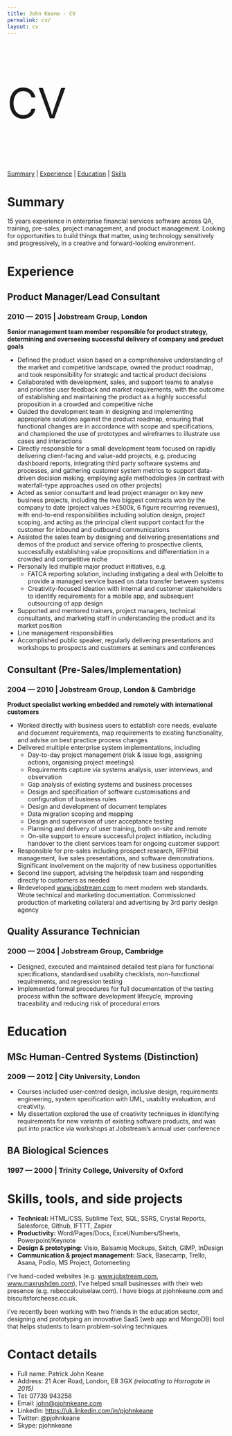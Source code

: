 ```yaml
---
title: John Keane - CV
permalink: cv/
layout: cv
---
```


<p style="font-size:6rem;">CV</p>

<nav class="doc-nav" id="cv-nav">
<a href="#summary">Summary</a> | <a href="#Experience">Experience</a> | <a href="#education">Education</a> | <a href="#skills">Skills</a>
</nav>

# Summary

15 years experience in enterprise financial services software across QA, training, pre-sales, project management, and product management. Looking for opportunities to build things that matter, using technology sensitively and progressively, in a creative and forward-looking environment.

# Experience

## Product Manager/Lead Consultant 

### 2010 &mdash; 2015 | Jobstream Group, London

**Senior management team member responsible for product strategy, determining and overseeing successful delivery of company and product goals**

 * Defined the product vision based on a comprehensive understanding of the market and competitive landscape, owned the product roadmap, and took responsibility for strategic and tactical product decisions
 * Collaborated with development, sales, and support teams to analyse and prioritise user feedback and market requirements, with the outcome of establishing and maintaining the product as a highly successful proposition in a crowded and competitive niche 
 * Guided the development team in designing and implementing appropriate solutions against the product roadmap, ensuring that functional changes are in accordance with scope and specifications, and championed the use of prototypes and wireframes to illustrate use cases and interactions
 * Directly responsible for a small development team focused on rapidly delivering client-facing and value-add projects, e.g. producing dashboard reports, integrating third party software systems and processes, and gathering customer system metrics to support data-driven decision making, employing agile methodologies (in contrast with waterfall-type approaches used on other projects)
 * Acted as senior consultant and lead project manager on key new business projects, including the two biggest contracts won by the company to date (project values >£500k, 6 figure recurring revenues), with end-to-end responsibilities including solution design, project scoping, and acting as the principal client support contact for the customer for inbound and outbound communications
 * Assisted the sales team by designing and delivering presentations and demos of the product and service offering to prospective clients, successfully establishing value propositions and differentiation in a crowded and competitive niche
 * Personally led multiple major product initiatives, e.g.
   * FATCA reporting solution, including instigating a deal with Deloitte to provide a managed service based on data transfer between systems
   * Creativity-focused ideation with internal and customer stakeholders to identify requirements for a mobile app, and subsequent outsourcing of app design
 * Supported and mentored trainers, project managers, technical consultants, and marketing staff in understanding the product and its market position
 * Line management responsibilities
 * Accomplished public speaker, regularly delivering presentations and workshops to prospects and customers at seminars and conferences

## Consultant (Pre-Sales/Implementation) 

### 2004 &mdash; 2010 | Jobstream Group, London & Cambridge

**Product specialist working embedded and remotely with international customers**

 * Worked directly with business users to establish core needs, evaluate and document requirements, map requirements to existing functionality, and advise on best practice process changes
 * Delivered multiple enterprise system implementations, including 
    * Day-to-day project management (risk & issue logs, assigning actions, organising project meetings)
    * Requirements capture via systems analysis, user interviews, and observation
    * Gap analysis of existing systems and business processes
    * Design and specification of software customisations and configuration of business rules
    * Design and development of document templates
    * Data migration scoping and mapping
    * Design and supervision of user acceptance testing
    * Planning and delivery of user training, both on-site and remote
    * On-site support to ensure successful project initiation, including handover to the client services team for ongoing customer support
 * Responsible for pre-sales including prospect research, RFP/bid management, live sales presentations, and software demonstrations. Significant involvement on the majority of new business opportunities
 * Second line support, advising the helpdesk team and responding directly to customers as needed
 * Redeveloped www.jobstream.com to meet modern web standards. Wrote technical and marketing documentation. Commissioned production of marketing collateral and advertising by 3rd party design agency

## Quality Assurance Technician 

### 2000 &mdash; 2004 | Jobstream Group, Cambridge

 * Designed, executed and maintained detailed test plans for functional specifications, standardised usability checklists, non-functional requirements, and regression testing
 * Implemented formal procedures for full documentation of the testing process within the software development lifecycle, improving traceability and reducing risk of procedural errors

# Education

## MSc Human-Centred Systems (Distinction) 

### 2009 &mdash; 2012 | City University, London

* Courses included user-centred design, inclusive design, requirements engineering, system specification with UML, usability evaluation, and creativity. 
* My dissertation explored the use of creativity techniques in identifying requirements for new variants of existing software products, and was put into practice via workshops at Jobstream’s annual user conference

## BA Biological Sciences  

### 1997 &mdash; 2000 | Trinity College, University of Oxford

# Skills, tools, and side projects

 * **Technical:** HTML/CSS, Sublime Text, SQL, SSRS, Crystal Reports, Salesforce, Github, IFTTT, Zapier
 * **Productivity:** Word/Pages/Docs, Excel/Numbers/Sheets, Powerpoint/Keynote
 * **Design & prototyping:** Visio, Balsamiq Mockups, Skitch, GIMP, InDesign
 * **Communication & project management:** Slack, Basecamp, Trello, Asana, Podio, MS Project, Gotomeeting

I've hand-coded websites (e.g. www.jobstream.com, www.maxrushden.com), I've helped small businesses with their web presence (e.g. rebeccalouiselaw.com). I have blogs at pjohnkeane.com and biscuitsforcheese.co.uk.

I've recently been working with two friends in the education sector, designing and prototyping an innovative SaaS (web app and MongoDB) tool that helps students to learn problem-solving techniques.

# Contact details

 * Full name: Patrick John Keane
 * Address: 21 Acer Road, London, E8 3GX _(relocating to Harrogate in 2015)_
 * Tel: 07739 943258
 * Email: john@pjohnkeane.com
 * LinkedIn: https://uk.linkedin.com/in/pjohnkeane
 * Twitter: @pjohnkeane
 * Skype: pjohnkeane


